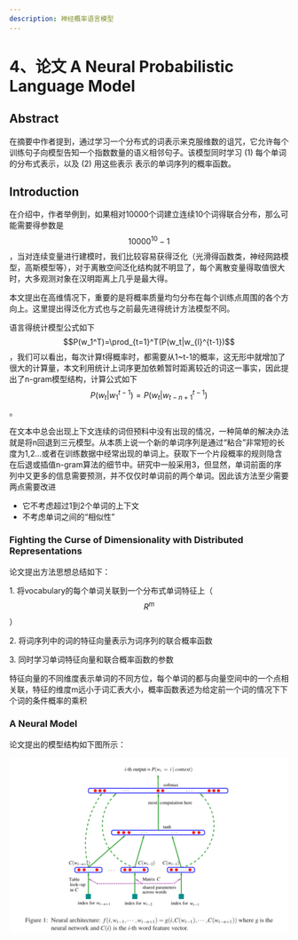 ```yaml
---
description: 神经概率语言模型
---
```


# 4、论文 A Neural Probabilistic Language Model

## Abstract

在摘要中作者提到，通过学习一个分布式的词表示来克服维数的诅咒，它允许每个训练句子向模型告知一个指数数量的语义相邻句子。该模型同时学习 (1) 每个单词的分布式表示，以及 (2) 用这些表示 表示的单词序列的概率函数。

## Introduction

在介绍中，作者举例到，如果相对10000个词建立连续10个词得联合分布，那么可能需要得参数是$$10000^{10}-1$$，当对连续变量进行建模时，我们比较容易获得泛化（光滑得函数类，神经网路模型，高斯模型等），对于离散空间泛化结构就不明显了，每个离散变量得取值很大时，大多观测对象在汉明距离上几乎是最大得。

本文提出在高维情况下，重要的是将概率质量均匀分布在每个训练点周围的各个方向上。这里提出得泛化方式也与之前最先进得统计方法模型不同。

语言得统计模型公式如下$$P(w_1^T)=\prod_{t=1}^T(P(w_t|w_{l}^{t-1})$$，我们可以看出，每次计算t得概率时，都需要从1\~t-1的概率，这无形中就增加了很大的计算量，本文利用统计上词序更加依赖暂时距离较近的词这一事实，因此提出了n-gram模型结构，计算公式如下$$P(w_t|w_1^{t-1})=P(w_t|w_{t-n+1}^{t-1})$$。

在文本中总会出现上下文连续的词但预料中没有出现的情况，一种简单的解决办法就是将n回退到三元模型。从本质上说一个新的单词序列是通过“粘合”非常短的长度为1,2…或者在训练数据中经常出现的单词上。获取下一个片段概率的规则隐含在后退或插值n-gram算法的细节中。研究中一般采用3，但显然，单词前面的序列中又更多的信息需要预测，并不仅仅时单词前的两个单词。因此该方法至少需要两点需要改进

* 它不考虑超过1到2个单词的上下文
* 不考虑单词之间的“相似性”

### Fighting the Curse of Dimensionality with Distributed Representations

论文提出方法思想总结如下：

&#x20; 1\. 将vocabulary的每个单词关联到一个分布式单词特征上（$$R^m$$）

&#x20; 2\. 将词序列中的词的特征向量表示为词序列的联合概率函数

&#x20; 3\. 同时学习单词特征向量和联合概率函数的参数

特征向量的不同维度表示单词的不同方位，每个单词的都与向量空间中的一个点相关联，特征的维度m远小于词汇表大小，概率函数表述为给定前一个词的情况下下个词的条件概率的乘积

### A Neural Model

论文提出的模型结构如下图所示：

![Neural architecture](<../.gitbook/assets/image (20).png>)

